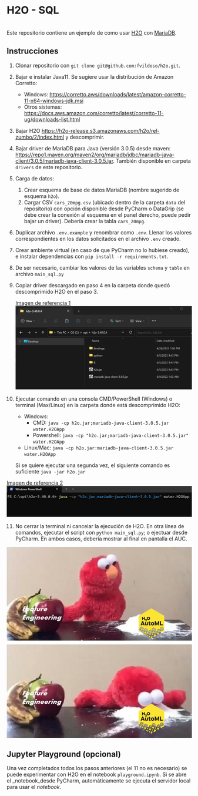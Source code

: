 # H2O - SQL

<br>
Este repositorio contiene un ejemplo de como usar <a href="https://h2o.ai/platform/ai-cloud/make/h2o/">H2O</a> con <a href="https://mariadb.org/">MariaDB</a>. 

## Instrucciones

1. Clonar repositorio con `git clone git@github.com:fvildoso/h2o.git`.

2. Bajar e instalar Java11. Se sugiere usar la distribución de Amazon Corretto:
    - Windows: https://corretto.aws/downloads/latest/amazon-corretto-11-x64-windows-jdk.msi
    - Otros sistemas: https://docs.aws.amazon.com/corretto/latest/corretto-11-ug/downloads-list.html
3. Bajar H2O https://h2o-release.s3.amazonaws.com/h2o/rel-zumbo/2/index.html y descomprimir.
4. Bajar driver de MariaDB para Java (versión 3.0.5) desde
   maven: https://repo1.maven.org/maven2/org/mariadb/jdbc/mariadb-java-client/3.0.5/mariadb-java-client-3.0.5.jar.
   También disponible en carpeta `drivers` de este repositorio.
5. Carga de datos:
    1. Crear esquema de base de datos MariaDB (nombre sugerido de esquema `h2o`).
    2. Cargar CSV `cars_20mpg.csv` (ubicado dentro de la carpeta `data` del repositorio) con opción disponible desde
       PyCharm o DataGrip (se debe crear la conexión al esquema en el panel derecho, puede pedir bajar un driver).
       Debería crear la tabla `cars_20mpg`.
6. Duplicar archivo `.env.example` y renombrar como `.env`. Llenar los valores correspondientes en los datos solicitados
   en el archivo `.env` creado.
7. Crear ambiente virtual (en caso de que PyCharm no lo hubiese creado), e instalar dependencias
   con `pip install -r requirements.txt`.
8. De ser necesario, cambiar los valores de las variables `schema` y `table` en archivo `main_sql.py`
9. Copiar driver descargado en paso 4 en la carpeta donde quedó descomprimido H2O en el paso 3.

   <u>Imagen de referencia 1</u> <img src="media/img.png" alt="example 1">
10. Ejecutar comando en una consola CMD/PowerShell (Windows) o terminal (Max/Linux) en la carpeta donde está
    descomprimido H2O:
    - Windows:
        - CMD: `java -cp h2o.jar;mariadb-java-client-3.0.5.jar water.H2OApp`
        - Powershell: `java -cp "h2o.jar;mariadb-java-client-3.0.5.jar" water.H2OApp`
    - Linux/Mac: `java -cp h2o.jar:mariadb-java-client-3.0.5.jar water.H2OApp`

    Si se quiere ejecutar una segunda vez, el siguiente comando es suficiente `java -jar h2o.jar`

<u>Imagen de referencia 2</u> <img src="media/img_1.png" alt="example 2">

11. No cerrar la terminal ni cancelar la ejecución de H2O. En otra línea de comandos, ejecutar el script
    con `python main_sql.py`; o ejectuar desde PyCharm. En ambos casos, debería mostrar al final en pantalla el AUC.

<img src="media/elmo.jpg" alt="nice">

## Jupyter Playground (opcional)

Una vez completados todos los pasos anteriores (el 11 no es necesario) se puede experimentar con H2O en el
notebook `playground.ipynb`. Si se abre el _notebook_desde PyCharm, automáticamente se ejecuta el servidor local para
usar el _notebook_.

